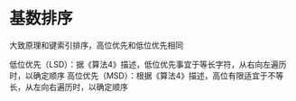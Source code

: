 # 基数排序

大致原理和键索引排序，高位优先和低位优先相同

低位优先（LSD）：据《算法4》描述，低位优先事宜于等长字符，从右向左遍历时，以确定顺序
高位优先（MSD）：根据《算法4》描述，高位有限适宜于不等长，从左向右遍历时，以确定顺序
